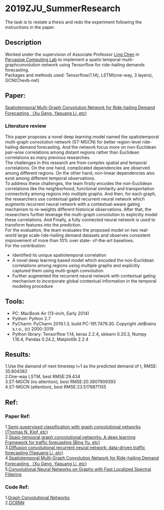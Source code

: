2019ZJU_SummerResearch
====
The task is to restate a thesis and redo the experiment following the instructions in the paper.

Description
----
Worked under the supervision of Associate Professor [Ling Chen](https://scholar.google.com/citations?user=Vxi9eakAAAAJ&hl=zh-CN) in [Pervasive Computing Lab](http://percom.zju.edu.cn/index-en.html) to implement a spatio temporal-multi-graphconvolution
network using Tensorflow for ride-hailing demands forecasting. <br> 
Packages and methods used: Tensorflow(1.14), LSTM(one-way, 3 layers), GCN(Chevb-net) 

Paper:
----
[Spatiotemporal Multi-Graph Convolution Network for Ride-hailing Demand Forecasting （Xu Geng, Yaguang Li, etc)](http://www-scf.usc.edu/~yaguang/papers/aaai19_multi_graph_convolution.pdf) <br>

### Literature review
This paper proposes a novel deep learning model named the spatiotemporal multi-graph convolution network (ST-MGCN) for better region-level ride-hailing demand forecasting. And the network focus more on non-Euclidean pair-wise correlations among distant regions rather than Euclidean correlations as many previous researches. <br>
The challenges in this research are from complex spatial and temporal correlations. On the one hand, complicated dependencies are observed among different regions. On the other hand, non-linear dependencies also exist among different temporal observations. <br>
To address these challenges, the team firstly encodes the non-Euclidean correlations like the neighborhood, functional similarity and transportation connectivity among regions into multiple graphs. And then, for each graph, the researchers use contextual gated recurrent neural network which augments recurrent neural network with a contextual-aware gating mechanism to re-weights different historical observations. After that, the researchers further leverage the multi-graph convolution to explicitly model these correlations. And Finally, a fully connected neural network is used to transform features into the prediction. <br>
For the evaluation, the team evaluates the proposed model on two real-world large scale ride-hailing demand datasets and observes consistent improvement of more than 10% over state- of-the-art baselines. <br>
For the contribution: 
* Identified its unique spatiotemporal correlation 
* A novel deep learning based model which encoded the non-Euclidean correlations among regions using multiple graphs and explicitly captured them using multi-graph convolution 
* Further augmented the recurrent neural network with contextual gating mechanism to incorporate global contextual information in the temporal modeling procedure 


Tools:
---
* PC:
MacBook Air (13-inch, Early 2014)
* Python:
Python 2.7
* PyCharm:
PyCharm 2019.1.3, build PC-191.7479.30. Copyright JetBrains s.r.o., (c) 2000-2019
* Python library:
Tensorflow 1.14, keras 2.2.4, sklearn 0.20.3, Numpy 1.16.4, Pandas 0.24.2, Matplotlib 2.2.4


Results:
---
1.Use the damand of next timestep t+1 as the predicted demand of t, RMSE: 35.804382<br>
2.One-way LSTM, best RMSE:29.434<br>
3.ST-MGCN (no attention), best RMSE:20.3907909393<br>
4.ST-MGCN (attention), best RMSE:23.5178871155


Ref:
----
### Paper Ref:
1.[Semi-supervised classification with graph convolutional networks (Thomas N. Kipf, etc)](https://arxiv.org/pdf/1609.02907.pdf)<br> 
2.[Spaio-temporal graph convolutional networks: A deep learning Framework for traffic forecasting (Bing Yu, etc)](https://arxiv.org/pdf/1709.04875.pdf)<br> 
3.[Diffusion convolutional recurrent neural network: data-driven traffic forecasting (Yaguang Li, etc)](https://arxiv.org/pdf/1707.01926.pdf)<br> 
4.[Spatiotemporal Multi-Graph Convolution Network for Ride-hailing Demand Forecasting （Xu Geng, Yaguang Li, etc)](http://www-scf.usc.edu/~yaguang/papers/aaai19_multi_graph_convolution.pdf)<br> 
5.[Convolutional Neural Networks on Graphs with Fast Localized Spectral Filtering](https://arxiv.org/pdf/1606.09375.pdf)

### Code Ref:
1.[Graph Convolutional Networks](http://tkipf.github.io/graph-convolutional-networks/)<br>
2.[DCRNN](https://github.com/liyaguang/DCRNN)
